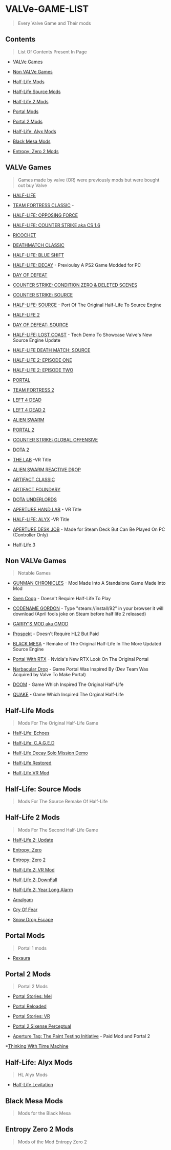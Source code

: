 # VALVe-GAME-LIST

> Every Valve Game and Their mods

## Contents

> List Of Contents Present In Page

* [VALVe Games](#VALVe-Games)

* [Non VALVe Games](#Non-VALVe-Games)

* [Half-Life Mods](#Half-Life-Mods)

* [Half-Life:Source Mods](#Half-Life-Source-Mods)

* [Half-Life 2 Mods](#Half-Life-2-Mods)

* [Portal Mods](#Portal-Mods) 

* [Portal 2 Mods](#Portal-2-Mods)

* [Half-Life: Alyx Mods](#Half-Life-Alyx-Mods)
 
* [Black Mesa Mods](#Black-Mesa-Mods)

* [Entropy: Zero 2 Mods](#Entropy-Zero-2-Mods)


## VALVe Games

> Games made by valve (OR) were previously mods but were bought out buy Valve

* [HALF-LIFE](https://store.steampowered.com/app/70/HalfLife/) 

* [TEAM FORTRESS CLASSIC](https://store.steampowered.com/app/20/Team_Fortress_Classic/) \- 

* [HALF-LIFE: OPPOSING FORCE](https://store.steampowered.com/app/50/HalfLife_Opposing_Force/)

* [HALF-LIFE: COUNTER STRIKE aka CS 1.6](https://store.steampowered.com/app/10/CounterStrike/)

* [RICOCHET](https://store.steampowered.com/app/60/Ricochet/)

* [DEATHMATCH CLASSIC](https://store.steampowered.com/app/40/Deathmatch_Classic/)

* [HALF-LIFE: BLUE SHIFT](https://store.steampowered.com/app/130/HalfLife_Blue_Shift/)

* [HALF-LIFE: DECAY](https://www.moddb.com/mods/half-life-decay/downloads/half-life-decay) \- Previoulsy A PS2 Game Modded for PC

* [DAY OF DEFEAT](https://store.steampowered.com/app/30/Day_of_Defeat/)

* [COUNTER STRIKE: CONDITION ZERO & DELETED SCENES](https://store.steampowered.com/app/80/CounterStrike_Condition_Zero/)

* [COUNTER STRIKE: SOURCE](https://store.steampowered.com/app/240/CounterStrike_Source/)

* [HALF-LIFE: SOURCE](https://store.steampowered.com/app/280/HalfLife_Source/) \- Port Of The Original Half-Life To Source Engine 

* [HALF-LIFE 2](https://store.steampowered.com/app/220/HalfLife_2/)

* [DAY OF DEFEAT: SOURCE](https://store.steampowered.com/app/300/Day_of_Defeat_Source/)

* [HALF-LIFE: LOST COAST](https://store.steampowered.com/app/340/HalfLife_2_Lost_Coast/) \- Tech Demo To Showcase Valve's New Source Engine Update

* [HALF-LIFE DEATH MATCH: SOURCE](https://store.steampowered.com/app/360/HalfLife_Deathmatch_Source/)

* [HALF-LIFE 2: EPISODE ONE](https://store.steampowered.com/app/380/HalfLife_2_Episode_One/)

* [HALF-LIFE 2: EPISODE TWO](https://store.steampowered.com/app/420/HalfLife_2_Episode_Two/)

* [PORTAL](https://store.steampowered.com/app/400/Portal/)

* [TEAM FORTRESS 2](https://store.steampowered.com/app/440/Team_Fortress_2/)

* [LEFT 4 DEAD](https://store.steampowered.com/app/500/Left_4_Dead/)

* [LEFT 4 DEAD 2](https://store.steampowered.com/app/550/Left_4_Dead_2/)

* [ALIEN SWARM](https://store.steampowered.com/app/630/Alien_Swarm/)

* [PORTAL 2](https://store.steampowered.com/app/620/Portal_2/)

* [COUNTER STRIKE: GLOBAL OFFENSIVE](https://store.steampowered.com/app/730/CounterStrike_Global_Offensive/)

* [DOTA 2](https://store.steampowered.com/app/570/Dota_2/)

* [THE LAB](https://store.steampowered.com/app/450390/The_Lab/) \-VR Title

* [ALIEN SWARM REACTIVE DROP](https://store.steampowered.com/app/563560/Alien_Swarm_Reactive_Drop/)

* [ARTIFACT CLASSIC](https://store.steampowered.com/app/583950/Artifact/)

* [ARTIFACT FOUNDARY](https://store.steampowered.com/app/1269260/Artifact_Foundry/)

* [DOTA UNDERLORDS](https://store.steampowered.com/app/583950/Artifact/)

* [APERTURE HAND LAB](https://store.steampowered.com/app/868020/Aperture_Hand_Lab/) \- VR Title

* [HALF-LIFE: ALYX](https://store.steampowered.com/app/546560/HalfLife_Alyx/) \-VR Title

* [APERTURE DESK JOB](https://store.steampowered.com/app/1902490/Aperture_Desk_Job/) \- Made for Steam Deck But Can Be Played On PC (Controller Only)

* [Half-Life 3](https://youtu.be/xvFZjo5PgG0)


## Non VALVe Games

> Notable Games 

* [GUNMAN CHRONICLES](https://www.moddb.com/games/gunman-chronicles/downloads/gunman-chronicles-steam-version) \- Mod Made Into A Standalone Game Made Into 
 Mod 

* [Sven Coop](https://store.steampowered.com/app/225840/Sven_Coop/) \- Doesn't Require Half-Life To Play

* [CODENAME GORDON](https://steamcommunity.com/app/92) - Type "steam://install/92" in your browser it will download (April fools joke on Steam before half life 2 released)

* [GARRY'S MOD aka GMOD](https://store.steampowered.com/app/4000/Garrys_Mod/)

* [Prospekt](https://store.steampowered.com/app/399120/Prospekt/) \- Doesn't Require HL2 But Paid

* [BLACK MESA](https://store.steampowered.com/app/362890/Black_Mesa/) \- Remake of The Original Half-Life In The More Updated Source Engine 

* [Portal With RTX](https://store.steampowered.com/app/2012840/Portal_with_RTX/) \- Nvidia's New RTX Look On The Original Portal

* [Narbacular Drop](https://theportalwiki.com/wiki/Narbacular_Drop) \- Game Portal Was Inspired By (Dev Team Was Acquired by Valve To Make Portal)

* [DOOM](https://store.steampowered.com/app/2280/DOOM_1993/) \- Game Which Inspired The Original Half-Life

* [QUAKE](https://store.steampowered.com/app/2310/Quake/) \- Game Which Inspired The Orginal Half-Life


## Half-Life Mods

> Mods For The Original Half-Life Game

* [Half-Life: Echoes](https://www.moddb.com/mods/half-life-echoes)

* [Half-Life: C.A.G.E.D](https://store.steampowered.com/app/679990/HalfLife_Caged/)

* [Half-Life Decay Solo Mission Demo](https://store.steampowered.com/app/1874090/HalfLife_Decay_Solo_Mission/) 

* [Half-Life Restored](https://store.steampowered.com/app/1283930/HalfLife_Restored/)

* [Half-Life VR Mod](https://store.steampowered.com/app/1908720/HalfLife_VR_Mod/)

## Half-Life: Source Mods

> Mods For The Source Remake Of Half-Life



## Half-Life 2 Mods

> Mods For The Second Half-Life Game

* [Half-Life 2: Update](https://store.steampowered.com/app/290930/HalfLife_2_Update/)

* [Entropy: Zero](https://store.steampowered.com/app/714070/Entropy__Zero/)

* [Entropy: Zero 2](https://store.steampowered.com/app/1583720/Entropy__Zero_2/)

* [Half-Life 2: VR Mod](https://store.steampowered.com/app/658920/HalfLife_2_VR_Mod/) 

* [Half-Life 2: DownFall](https://store.steampowered.com/app/587650/HalfLife_2_DownFall/) 

* [Half-Life 2: Year Long Alarm](https://store.steampowered.com/app/747250/HalfLife_2_Year_Long_Alarm/)

* [Amalgam](https://store.steampowered.com/app/1389950/Amalgam/)

* [Cry Of Fear](https://store.steampowered.com/app/223710/Cry_of_Fear/)

* [Snow Drop Escape](https://store.steampowered.com/app/1117390/Snowdrop_Escape/)

## Portal Mods 

> Portal 1 mods

* [Rexaura](https://store.steampowered.com/app/317790/Rexaura/)


## Portal 2 Mods 

> Portal 2 Mods

* [Portal Stories: Mel](https://store.steampowered.com/app/317400/Portal_Stories_Mel/)

* [Portal Reloaded](https://store.steampowered.com/app/1255980/Portal_Reloaded/)

* [Portal Stories: VR](https://store.steampowered.com/app/446750/Portal_Stories_VR/)

* [Portal 2 Sixense Perceptual](https://store.steampowered.com/app/247120/Portal_2_Sixense_Perceptual_Pack/)

* [Aperture Tag: The Paint Testing Initiative](https://store.steampowered.com/app/280740/Aperture_Tag_The_Paint_Gun_Testing_Initiative/) \- Paid Mod and Portal 2 

*[Thinking With Time Machine](https://store.steampowered.com/app/286080/Thinking_with_Time_Machine/)

## Half-Life: Alyx Mods

>HL Alyx Mods 

* [Half-Life Levitation]()


## Black Mesa Mods

> Mods for the Black Mesa 


## Entropy Zero 2 Mods

> Mods of the Mod Entropy Zero 2 

